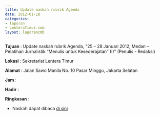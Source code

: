 ```yaml
---
title: Update naskah rubrik Agenda
date: 2012-01-18
categories:
- laporan
- LenteraTimur.com
layout: laporancmb
---
```


**Tujuan** : Update naskah rubrik Agenda, "25 – 28 Januari 2012, Medan – Pelatihan Jurnalistik “Menulis untuk Kesederajatan” (I)" (Penulis - Redaksi) 

**Lokasi** : Sekretariat Lentera Timur 

**Alamat** : Jalan Sawo Manila No. 10 Pasar Minggu, Jakarta Selatan

**Jam** : 

**Hadir** :  

**Ringkasan** : 
* Naskah dapat dibaca [di sini](http://www.lenteratimur.com/25-%E2%80%93-28-januari-2012-medan-%E2%80%93-pelatihan-jurnalistik-%E2%80%9Cmenulis-untuk-kesederajatan-i/)
